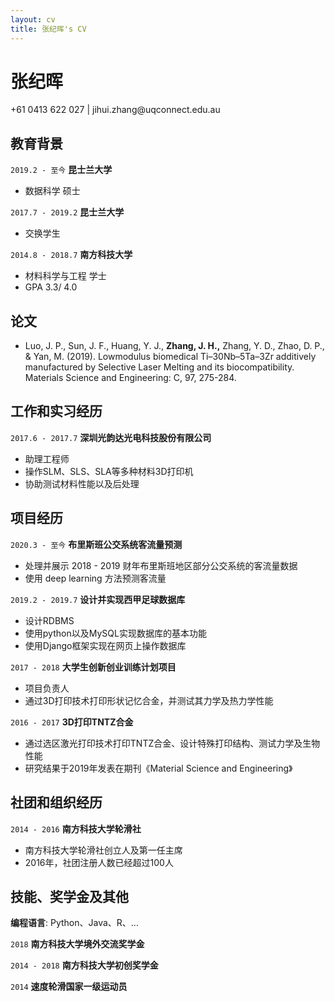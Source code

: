```yaml
---
layout: cv
title: 张纪晖's CV
---
```

# 张纪晖

<div id="webaddress">
<a>+61 0413 622 027</a>
| <a>jihui.zhang@uqconnect.edu.au</a>
</div>


## 教育背景

`2019.2 - 至今`
__昆士兰大学__

- 数据科学 硕士

`2017.7 - 2019.2`
__昆士兰大学__

- 交换学生

`2014.8 - 2018.7`
__南方科技大学__

- 材料科学与工程 学士
- GPA 3.3/ 4.0


## 论文

- Luo, J. P., Sun, J. F., Huang, Y. J., __Zhang, J. H.,__ Zhang, Y. D., Zhao, D. P., & Yan, M. (2019). Lowmodulus biomedical Ti–30Nb–5Ta–3Zr additively manufactured by Selective Laser Melting and its biocompatibility. Materials Science and Engineering: C, 97, 275-284. 


## 工作和实习经历

`2017.6 - 2017.7` 
__深圳光韵达光电科技股份有限公司__

- 助理工程师
- 操作SLM、SLS、SLA等多种材料3D打印机
- 协助测试材料性能以及后处理


## 项目经历

`2020.3 - 至今`
__布里斯班公交系统客流量预测__

- 处理并展示 2018 - 2019 财年布里斯班地区部分公交系统的客流量数据
- 使用 deep learning 方法预测客流量

`2019.2 - 2019.7`
__设计并实现西甲足球数据库__

- 设计RDBMS
- 使用python以及MySQL实现数据库的基本功能
- 使用Django框架实现在网页上操作数据库

`2017 - 2018` 
__大学生创新创业训练计划项目__

- 项目负责人
- 通过3D打印技术打印形状记忆合金，并测试其力学及热力学性能

`2016 - 2017`
__3D打印TNTZ合金__

- 通过选区激光打印技术打印TNTZ合金、设计特殊打印结构、测试力学及生物性能
- 研究结果于2019年发表在期刊《Material Science and Engineering》


## 社团和组织经历

`2014 - 2016`
__南方科技大学轮滑社__

- 南方科技大学轮滑社创立人及第一任主席
- 2016年，社团注册人数已经超过100人


## 技能、奖学金及其他

__编程语言__: Python、Java、R、...

`2018`
__南方科技大学境外交流奖学金__

`2014 - 2018`
__南方科技大学初创奖学金__

`2014`
__速度轮滑国家一级运动员__


<!-- ### Footer

Last updated: Aug 2020 -->


